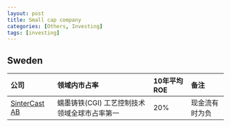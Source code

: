 ```yaml
---
layout: post
title: Small cap company
categories: [Others, Investing]
tags: [investing]
---
```


## Sweden

| 公司                                                         | 领域内市占率                                 | 10年平均ROE | 备注           |
| :----------------------------------------------------------- | :------------------------------------------- | :---------- | :------------- |
| [SinterCast AB](https://stockanalysis.com/quote/sto/SINT/financials/cash-flow-statement/) | 蠕墨铸铁(CGI) 工艺控制技术领域全球市占率第一 | 20%         | 现金流有时为负 |
